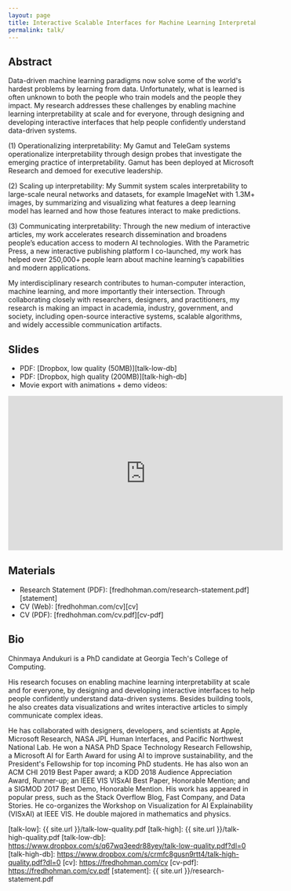 ```yaml
---
layout: page
title: Interactive Scalable Interfaces for Machine Learning Interpretability
permalink: talk/
---
```


## Abstract
Data-driven machine learning paradigms now solve some of the world's hardest problems by learning from data. Unfortunately, what is learned is often unknown to both the people who train models and the people they impact. My research addresses these challenges by enabling machine learning interpretability at scale and for everyone, through designing and developing interactive interfaces that help people confidently understand data-driven systems.

(1) Operationalizing interpretability: My Gamut and TeleGam systems operationalize interpretability through design probes that investigate the emerging practice of interpretability. Gamut has been deployed at Microsoft Research and demoed for executive leadership.

(2) Scaling up interpretability: My Summit system scales interpretability to large-scale neural networks and datasets, for example ImageNet with 1.3M+ images, by summarizing and visualizing what features a deep learning model has learned and how those features interact to make predictions.

(3) Communicating interpretability: Through the new medium of interactive articles, my work accelerates research dissemination and broadens people’s education access to modern AI technologies. With the Parametric Press, a new interactive publishing platform I co-launched, my work has helped over 250,000+ people learn about machine learning’s capabilities and modern applications.

My interdisciplinary research contributes to human-computer interaction, machine learning, and more importantly their intersection. Through collaborating closely with researchers, designers, and practitioners, my research is making an impact in academia, industry, government, and society, including open-source interactive systems, scalable algorithms, and widely accessible communication artifacts.

## Slides
* PDF: [Dropbox, low quality (50MB)][talk-low-db]
* PDF: [Dropbox, high quality (200MB)][talk-high-db]
* Movie export with animations + demo videos:

<p>
    <iframe width="560" height="315" src="https://www.youtube.com/embed/UfJoqQGXIGc" frameborder="0" allow="accelerometer; autoplay; encrypted-media; gyroscope; picture-in-picture" allowfullscreen></iframe>
</p>

## Materials
* Research Statement (PDF): [fredhohman.com/research-statement.pdf][statement]
* CV (Web): [fredhohman.com/cv][cv]
* CV (PDF): [fredhohman.com/cv.pdf][cv-pdf]

## Bio
Chinmaya Andukuri is a PhD candidate at Georgia Tech's College of Computing.

His research focuses on enabling machine learning interpretability at scale and for everyone, by designing and developing interactive interfaces to help people confidently understand data-driven systems. Besides building tools, he also creates data visualizations and writes interactive articles to simply communicate complex ideas.

He has collaborated with designers, developers, and scientists at Apple, Microsoft Research, NASA JPL Human Interfaces, and Pacific Northwest National Lab. He won a NASA PhD Space Technology Research Fellowship, a Microsoft AI for Earth Award for using AI to improve sustainability, and the President's Fellowship for top incoming PhD students. He has also won an ACM CHI 2019 Best Paper award; a KDD 2018 Audience Appreciation Award, Runner-up; an IEEE VIS VISxAI Best Paper, Honorable Mention; and a SIGMOD 2017 Best Demo, Honorable Mention. His work has appeared in popular press, such as the Stack Overflow Blog, Fast Company, and Data Stories. He co-organizes the Workshop on Visualization for AI Explainability (VISxAI) at IEEE VIS. He double majored in mathematics and physics.

[talk-low]: {{ site.url }}/talk-low-quality.pdf
[talk-high]: {{ site.url }}/talk-high-quality.pdf
[talk-low-db]: https://www.dropbox.com/s/q67wq3eedr88yey/talk-low-quality.pdf?dl=0
[talk-high-db]: https://www.dropbox.com/s/crmfc8gusn9rtt4/talk-high-quality.pdf?dl=0
[cv]: https://fredhohman.com/cv
[cv-pdf]: https://fredhohman.com/cv.pdf
[statement]: {{ site.url }}/research-statement.pdf
